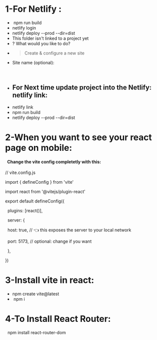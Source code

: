 # 1-For Netlify :

* &nbsp;npm run build
* netlify login
* netlify deploy --prod --dir=dist
* This folder isn't linked to a project yet
* ? What would you like to do?
* > Create \& configure a new site
* Site name (optional):

&nbsp;  

* ## For Next time update project into the Netlify: netlify link:
* netlify link
* npm run build
* netlify deploy --prod --dir=dist











# 2-When you want to see your react page on mobile:

#### &nbsp; Change the vite config completetly  with this:



// vite.config.js

import { defineConfig } from 'vite'

import react from '@vitejs/plugin-react'



export default defineConfig({

&nbsp; plugins: \[react()],

&nbsp; server: {

&nbsp;   host: true, // 👈 this exposes the server to your local network

&nbsp;   port: 5173, // optional: change if you want

&nbsp; },

})






# 3-Install vite in react:

* npm create vite@latest
* &nbsp;npm i
  







# 4-To Install React Router:

&nbsp;   npm install react-router-dom





#### &nbsp;





